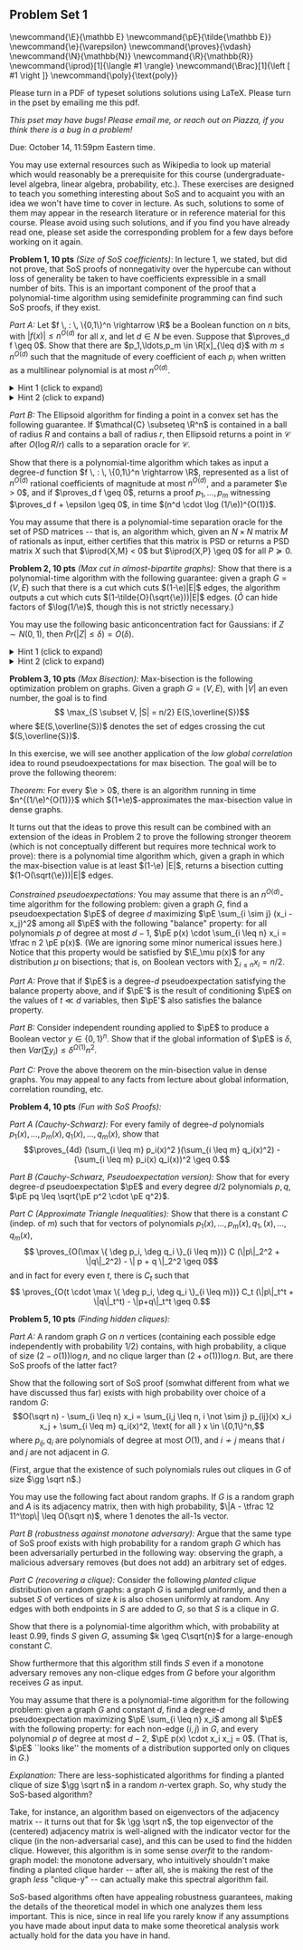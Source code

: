 ## Problem Set 1

\newcommand{\E}{\mathbb E}
\newcommand{\pE}{\tilde{\mathbb E}}
\newcommand{\e}{\varepsilon}
\newcommand{\proves}{\vdash}
\newcommand{\N}{\mathbb{N}}
\newcommand{\R}{\mathbb{R}}
\newcommand{\iprod}[1]{\langle #1 \rangle}
\newcommand{\Brac}[1]{\left [ #1 \right ]}
\newcommand{\poly}{\text{poly}}

Please turn in a PDF of typeset solutions solutions using LaTeX. Please turn in the pset by emailing me this pdf.

*This pset may have bugs! Please email me, or reach out on Piazza, if you think there is a bug in a problem!*

Due: October 14, 11:59pm Eastern time.

You may use external resources such as Wikipedia to look up material which would reasonably be a prerequisite for this course (undergraduate-level algebra, linear algebra, probability, etc.). These exercises are designed to teach you something interesting about SoS and to acquaint you with an idea we won't have time to cover in lecture. As such, solutions to some of them may appear in the research literature or in reference material for this course. Please avoid using such solutions, and if you find you have already read one, please set aside the corresponding problem for a few days before working on it again.


**Problem 1, 10 pts** *(Size of SoS coefficients)*:  In lecture 1, we stated, but did not prove, that SoS proofs of nonnegativity over the hypercube can without loss of generality be taken to have coefficients expressible in a small number of bits. This is an important component of the proof that a polynomial-time algorithm using semidefinite programming can find such SoS proofs, if they exist.

*Part A:* Let $f \, : \, \{0,1\}^n \rightarrow \R$ be a Boolean function on $n$ bits, with $|f(x)| \leq n^{O(d)}$ for all $x$, and let $d \in N$ be even. Suppose that $\proves_d f \geq 0$. Show that there are $p_1,\ldots,p_m \in \R[x]_{\leq d}$ with $m \leq n^{O(d)}$ such that the magnitude of every coefficient of each $p_i$ when written as a multilinear polynomial is at most $n^{O(d)}$.

<details>
<summary>Hint 1 (click to expand)</summary>
If $p_1,\ldots,p_m$ witness $\proves_d f \geq 0$, then what can we say about the magnitude of $\E_{x \sim \{0,1\}^n} \sum p_i(x)^2$?
</details>

<details>
<summary>Hint 2 (click to expand)</summary>
Take $p_1,\ldots,p_m$ to be multilinear. Then what does a bound on $\E_{x \sim \{0,1\}^n} \sum p_i(x)^2$ say about the magnitude of the coefficients of the $p_i$'s?
</details>

*Part B:* The Ellipsoid algorithm for finding a point in a convex set has the following guarantee. If $\mathcal{C} \subseteq \R^n$ is contained in a ball of radius $R$ and contains a ball of radius $r$, then Ellipsoid returns a point in $\mathcal{C}$ after $O(\log R / r)$ calls to a separation oracle for $\mathcal{C}$.

Show that there is a polynomial-time algorithm which takes as input a degree-$d$ function $f \, : \, \{0,1\}^n \rightarrow \R$, represented as a list of $n^{O(d)}$ rational coefficients of magnitude at most $n^{O(d)}$, and a parameter $\e > 0$, and if $\proves_d f \geq 0$, returns a proof $p_1,\ldots,p_m$ witnessing $\proves_d f + \epsilon \geq 0$, in time $(n^d \cdot \log (1/\e))^{O(1)}$.

You may assume that there is a polynomial-time separation oracle for the set of PSD matrices -- that is, an algorithm which, given an $N \times N$ matrix $M$ of rationals as input, either certifies that this matrix is PSD or returns a PSD matrix $X$ such that $\iprod{X,M} < 0$ but $\iprod{X,P} \geq 0$ for all $P \succeq 0$.

**Problem 2, 10 pts** *(Max cut in almost-bipartite graphs):* Show that there is a polynomial-time algorithm with the following guarantee: given a graph $G = (V,E)$ such that there is a cut which cuts $(1-\e)|E|$ edges, the algorithm outputs a cut which cuts $(1-\tilde{O}(\sqrt{\e}))|E|$ edges. $(\tilde{O}$ can hide factors of $\log(1/\e)$, though this is not strictly necessary.)

You may use the following basic anticoncentration fact for Gaussians: if $Z \sim N(0,1)$, then $Pr(|Z| \leq \delta) = O(\delta)$.

<details>
<summary>Hint 1 (click to expand)</summary>
Use the Gaussian rounding scheme from lecture.
</details>

<details>
<summary>Hint 2 (click to expand)</summary>
What is the probability that a 2-variable Gaussian distribution $(g,h)$ with $\E g^2 = \E h^2 = 1$ and $\E (g-h)^2 \geq 4-\e$ has $sign(g) \neq sign(h)$?
</details>


**Problem 3, 10 pts** *(Max Bisection):* Max-bisection is the following optimization problem on graphs. Given a graph $G = (V,E)$, with $|V|$ an even number, the goal is to find
$$ \max_{S \subset V, |S| = n/2} E(S,\overline{S})$$
where $E(S,\overline{S})$ denotes the set of edges crossing the cut $(S,\overline{S})$.

In this exercise, we will see another application of the *low global correlation* idea to round pseudoexpectations for max bisection. The goal will be to prove the following theorem:

*Theorem:* For every $\e > 0$, there is an algorithm running in time $n^{(1/\e)^{O(1)}}$ which $(1+\e)$-approximates the max-bisection value in dense graphs.

It turns out that the ideas to prove this result can be combined with an extension of the ideas in Problem 2 to prove the following stronger theorem (which is not conceptually different but requires more technical work to prove): there is a polynomial time algorithm which, given a graph in which the max-bisection value is at least $(1-\e) |E|$, returns a bisection cutting $(1-O(\sqrt{\e}))|E|$ edges.

*Constrained pseudoexpectations:* You may assume that there is an $n^{O(d)}$-time algorithm for the following problem: given a graph $G$, find a pseudoexpectation $\pE$ of degree $d$ maximizing $\pE \sum_{i \sim j} (x_i - x_j)^2$ among all $\pE$ with the following "balance" property: for all polynomials $p$ of degree at most $d-1$, $\pE p(x) \cdot \sum_{i \leq n} x_i = \tfrac n 2 \pE p(x)$. (We are ignoring some minor numerical issues here.) Notice that this property would be satisfied by $\E_\mu p(x)$ for any distribution $\mu$ on bisections; that is, on Boolean vectors with $\sum_{i \leq n} x_i = n/2$.

*Part A:* Prove that if $\pE$ is a degree-$d$ pseudoexpectation satisfying the balance property above, and if $\pE'$ is the result of conditioning $\pE$ on the values of $t \ll d$ variables, then $\pE'$ also satisfies the balance property.

*Part B:* Consider independent rounding applied to $\pE$ to produce a Boolean vector $y \in \{0,1\}^n$. Show that if the global information of $\pE$ is $\delta$, then $Var(\sum y_i) \leq \delta^{\Omega(1)} n^2$.

*Part C:* Prove the above theorem on the min-bisection value in dense graphs. You may appeal to any facts from lecture about global information, correlation rounding, etc.

**Problem 4, 10 pts** *(Fun with SoS Proofs):* 

*Part A (Cauchy-Schwarz):* For every family of degree-$d$ polynomials $p_1(x),\ldots,p_m(x), q_1(x),\ldots,q_m(x)$, show that 
$$\proves_{4d} (\sum_{i \leq m} p_i(x)^2 )(\sum_{i \leq m} q_i(x)^2) - (\sum_{i \leq m} p_i(x) q_i(x))^2 \geq 0.$$

*Part B (Cauchy-Schwarz, Pseudoexpectation version):* Show that for every degree-$d$ pseudoexpectation $\pE$ and every degree $d/2$ polynomials $p,q$, $\pE pq \leq \sqrt{\pE p^2 \cdot \pE q^2}$. 

*Part C (Approximate Triangle Inequalities):* Show that there is a constant $C$ (indep. of $m$) such that for vectors of polynomials $p_1(x),\ldots,p_m(x), q_1,(x),\ldots,q_m(x)$,
$$ \proves_{O(\max \{ \deg p_i, \deg q_i \}_{i \leq m})} C (\|p\|_2^2 + \|q\|_2^2) - \| p + q \|_2^2 \geq 0$$
and in fact for every even $t$, there is $C_t$ such that
$$ \proves_{O(t \cdot \max \{ \deg p_i, \deg q_i \}_{i \leq m})} C_t (\|p\|_t^t + \|q\|_t^t) - \|p+q\|_t^t \geq 0.$$


**Problem 5, 10 pts** *(Finding hidden cliques):* 

*Part A:* A random graph $G$ on $n$ vertices (containing each possible edge independently with probability $1/2$) contains, with high probability, a clique of size $(2 -o(1))\log n$, and no clique larger than $(2+ o(1)) \log n$. But, are there SoS proofs of the latter fact? 

Show that the following sort of SoS proof (somwhat different from what we have discussed thus far) exists with high probability over choice of a random $G$:
$$O(\sqrt n) - \sum_{i \leq n} x_i = \sum_{i,j \leq n, i \not \sim j} p_{ij}(x) x_i x_j + \sum_{i \leq m} q_i(x)^2, \text{ for all } x \in \{0,1\}^n,$$
where $p_{ij}, q_i$ are polynomials of degree at most $O(1)$, and $i \not \sim j$ means that $i$ and $j$ are not adjacent in $G$.

(First, argue that the existence of such polynomials rules out cliques in $G$ of size $\gg \sqrt n$.)

You may use the following fact about random graphs. If $G$ is a random graph and $A$ is its adjacency matrix, then with high probability, $\|A - \tfrac 12 11^\top\| \leq O(\sqrt n)$, where $1$ denotes the all-$1$s vector.

*Part B (robustness against monotone adversary):* Argue that the same type of SoS proof exists with high probability for a random graph $G$ which has been adversarially perturbed in the following way: observing the graph, a malicious adversary removes (but does not add) an arbitrary set of edges.

*Part C (recovering a clique):* Consider the following *planted clique* distribution on random graphs: a graph $G$ is sampled uniformly, and then a subset $S$ of vertices of size $k$ is also chosen uniformly at random. Any edges with both endpoints in $S$ are added to $G$, so that $S$ is a clique in $G$. 

Show that there is a polynomial-time algorithm which, with probability at least $0.99$, finds $S$ given $G$, assuming $k \geq C\sqrt{n}$ for a large-enough constant $C$.

Show furthermore that this algorithm still finds $S$ even if a monotone adversary removes any non-clique edges from $G$ before your algorithm receives $G$ as input.

You may assume that there is a polynomial-time algorithm for the following problem: given a graph $G$ and constant $d$, find a degree-$d$ pseudoexpectation maximizing $\pE \sum_{i \leq n} x_i$ among all $\pE$ with the following property: for each non-edge $(i,j)$ in $G$, and every polynomial $p$ of degree at most $d-2$, $\pE p(x) \cdot x_i x_j = 0$. (That is, $\pE$ ``looks like'' the moments of a distribution supported only on cliques in $G$.)

*Explanation:* There are less-sophisticated algorithms for finding a planted clique of size $\gg \sqrt n$ in a random $n$-vertex graph. So, why study the SoS-based algorithm?

Take, for instance, an algorithm based on eigenvectors of the adjacency matrix -- it turns out that for $k \gg \sqrt n$, the top eigenvector of the (centered) adjacency matrix is well-aligned with the indicator vector for the clique (in the non-adversarial case), and this can be used to find the hidden clique. However, this algorithm is in some sense *overfit* to the random-graph model: the monotone adversary, who intuitively shouldn't make finding a planted clique harder -- after all, she is making the rest of the graph *less* "clique-y" -- can actually make this spectral algorithm fail.

SoS-based algorithms often have appealing robustness guarantees, making the details of the theoretical model in which one analyzes them less important. This is nice, since in real life you rarely know if any assumptions you have made about input data to make some theoretical analysis work actually hold for the data you have in hand.
